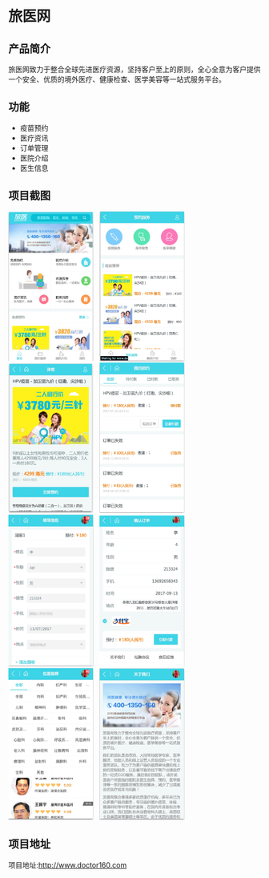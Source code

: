 # 旅医网

## 产品简介
旅医网致力于整合全球先进医疗资源，坚持客户至上的原则，全心全意为客户提供一个安全、优质的境外医疗、健康检查、医学美容等一站式服务平台。

## 功能

- 疫苗预约
- 医疗资讯
- 订单管理
- 医院介绍
- 医生信息


## 项目截图

<img width="170" src="1.jpeg">
&nbsp;
<img width="170" src="2.jpeg">
&nbsp;
<img width="170" src="3.jpeg">
&nbsp;
<img width="170" src="4.jpeg">

<img width="170" src="5.jpeg">
&nbsp;
<img width="170" src="6.jpeg">
&nbsp;
<img width="170" src="7.jpeg">
&nbsp;
<img width="170" src="8.jpeg">

## 项目地址

项目地址:http://www.doctor160.com
